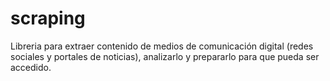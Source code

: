 # scraping
Libreria para extraer contenido de medios de comunicación digital (redes sociales y portales de noticias), analizarlo y prepararlo para que pueda ser accedido.
